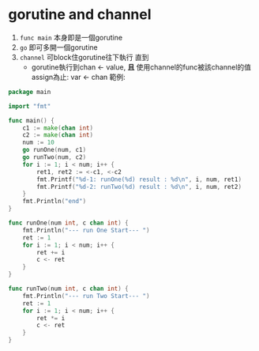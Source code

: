 # gorutine and channel

1. ```func main``` 本身即是一個gorutine
2. ```go``` 即可多開一個gorutine
3. ```channel``` 可block住gorutine往下執行 直到
    * gorutine執行到chan <- value, **且** 使用channel的func被該channel的值assign為止: var <- chan
範例:
```go
package main

import "fmt"

func main() {
	c1 := make(chan int)
	c2 := make(chan int)
	num := 10
	go runOne(num, c1)
	go runTwo(num, c2)
	for i := 1; i < num; i++ {
		ret1, ret2 := <-c1, <-c2
		fmt.Printf("%d-1: runOne(%d) result : %d\n", i, num, ret1)
		fmt.Printf("%d-2: runTwo(%d) result : %d\n", i, num, ret2)
	}
	fmt.Println("end")
}

func runOne(num int, c chan int) {
	fmt.Println("--- run One Start--- ")
	ret := 1
	for i := 1; i < num; i++ {
		ret += i
		c <- ret
	}
}

func runTwo(num int, c chan int) {
	fmt.Println("--- run Two Start--- ")
	ret := 1
	for i := 1; i < num; i++ {
		ret *= i
		c <- ret
	}
}

```